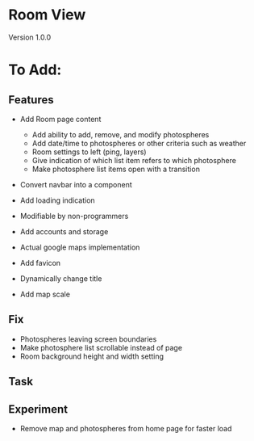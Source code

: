 # Room View
Version 1.0.0

# To Add:

## Features
- Add Room page content
  - Add ability to add, remove, and modify photospheres
  - Add date/time to photospheres or other criteria such as weather
  - Room settings to left (ping, layers)
  - Give indication of which list item refers to which photosphere
  - Make photosphere list items open with a transition

- Convert navbar into a component
- Add loading indication
- Modifiable by non-programmers
- Add accounts and storage
- Actual google maps implementation
- Add favicon
- Dynamically change title
- Add map scale

## Fix
- Photospheres leaving screen boundaries
- Make photosphere list scrollable instead of page
- Room background height and width setting

## Task

## Experiment
- Remove map and photospheres from home page for faster load
